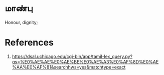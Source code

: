 # மாண்பு
Honour, dignity;


# References
1. https://dsal.uchicago.edu/cgi-bin/app/tamil-lex_query.py?qs=%E0%AE%AE%E0%AE%BE%E0%AE%A3%E0%AF%8D%E0%AE%AA%E0%AF%81&searchhws=yes&matchtype=exact
